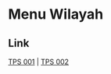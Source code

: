 # Menu Wilayah

## Link

[TPS 001](https://github.com/gigit-pemilu/pemilu-2024-96-papua-barat-daya/tree/main/pileg-dpr/hitung-suara/sub/96-papua-barat-daya/sub/01-sorong/sub/06-seget/sub/2014-wayenkede/sub/001-tps)
 | 
[TPS 002](https://github.com/gigit-pemilu/pemilu-2024-96-papua-barat-daya/tree/main/pileg-dpr/hitung-suara/sub/96-papua-barat-daya/sub/01-sorong/sub/06-seget/sub/2014-wayenkede/sub/002-tps)


